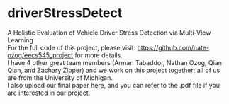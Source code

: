 # driverStressDetect
A Holistic Evaluation of Vehicle Driver Stress Detection via Multi-View Learning<br />
For the full code of this project, please visit: https://github.com/nate-ozog/eecs545_project for more details.<br />
I have 4 other great team members (Arman Tabaddor, Nathan Ozog, Qian Qian, and Zachary Zipper) and we work on this project together; 
all of us are from the University of Michigan.<br />
I also upload our final paper here, and you can refer to the .pdf file if you are interested in our project.
